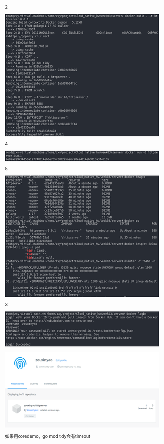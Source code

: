 2

![971e521bf7bdcbaff930a11637cdc20](.\pic\971e521bf7bdcbaff930a11637cdc20.png)

4

![2b7e4654058fd3022cc73add3b0338f](.\pic\2b7e4654058fd3022cc73add3b0338f.png)

5

![fdb17865c92f26d41d181629c89f0c6](.\pic\fdb17865c92f26d41d181629c89f0c6.png)

3

![c67d4ebe9f5ebc609d55b2cdbada499](.\pic\c67d4ebe9f5ebc609d55b2cdbada499.png)

![8666f4fe5c13c36d85ae3ddb3b110c6](.\pic\8666f4fe5c13c36d85ae3ddb3b110c6.png)




如果用coredemo，go mod tidy会有timeout